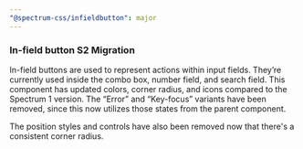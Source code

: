 ```yaml
---
"@spectrum-css/infieldbutton": major
---
```


### In-field button S2 Migration

In-field buttons are used to represent actions within input fields. They’re currently used inside the combo box, number field, and search field. This component has updated colors, corner radius, and icons compared to the Spectrum 1 version. The “Error” and “Key-focus” variants have been removed, since this now utilizes those states from the parent component.

The position styles and controls have also been removed now that there's a consistent corner radius.
